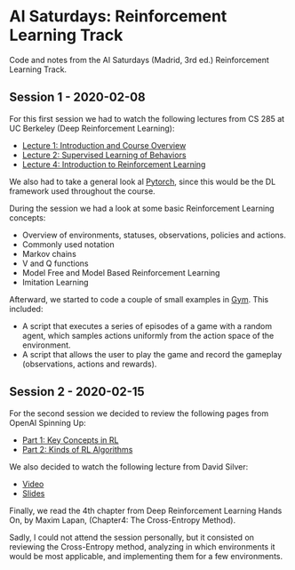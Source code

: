 # AI Saturdays: Reinforcement Learning Track
Code and notes from the AI Saturdays (Madrid, 3rd ed.) Reinforcement Learning Track.


## Session 1 - 2020-02-08
For this first session we had to watch the following lectures from CS 285 at UC Berkeley (Deep Reinforcement Learning):
 * [Lecture 1: Introduction and Course Overview](http://rail.eecs.berkeley.edu/deeprlcourse/static/slides/lec-1.pdf)
 * [Lecture 2: Supervised Learning of Behaviors](http://rail.eecs.berkeley.edu/deeprlcourse/static/slides/lec-2.pdf)
 * [Lecture 4: Introduction to Reinforcement Learning](http://rail.eecs.berkeley.edu/deeprlcourse/static/slides/lec-4.pdf)

We also had to take a general look al [Pytorch](https://pytorch.org/docs/stable/index.html), since this would be the DL framework used throughout the course.

During the session we had a look at some basic Reinforcement Learning concepts:
 * Overview of environments, statuses, observations, policies and actions.
 * Commonly used notation
 * Markov chains
 * V and Q functions
 * Model Free and Model Based Reinforcement Learning
 * Imitation Learning

Afterward, we started to code a couple of small examples in [Gym](https://gym.openai.com/). This included:
 * A script that executes a series of episodes of a game with a random agent, which samples actions uniformly from the action space of the environment.
 * A script that allows the user to play the game and record the gameplay (observations, actions and rewards).


## Session 2 - 2020-02-15
For the second session we decided to review the following pages from OpenAI Spinning Up:
 * [Part 1: Key Concepts in RL](https://spinningup.openai.com/en/latest/spinningup/rl_intro.html)
 * [Part 2: Kinds of RL Algorithms](https://spinningup.openai.com/en/latest/spinningup/rl_intro2.html)

We also decided to watch the following lecture from David Silver:
 * [Video](https://www.youtube.com/watch?v=lfHX2hHRMVQ)
 * [Slides](http://www0.cs.ucl.ac.uk/staff/d.silver/web/Teaching_files/MDP.pdf)

Finally, we read the 4th chapter from Deep Reinforcement Learning Hands On, by Maxim Lapan, (Chapter4: The Cross-Entropy Method).

Sadly, I could not attend the session personally, but it consisted on reviewing the Cross-Entropy method, analyzing in which environments it would be most applicable, and implementing them for a few environments.
